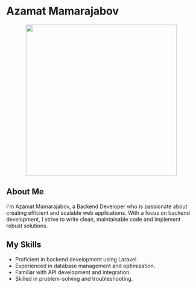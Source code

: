 # Azamat Mamarajabov

<p align="center">
  <a href="https://laravel.com" target="_blank"><img src="https://raw.githubusercontent.com/laravel/art/master/logo-lockup/5%20SVG/2%20CMYK/1%20Full%20Color/laravel-logolockup-cmyk-red.svg" width="400"></a>
</p>

## About Me

I'm Azamat Mamarajabov, a Backend Developer who is passionate about creating efficient and scalable web applications. With a focus on backend development, I strive to write clean, maintainable code and implement robust solutions.

## My Skills

- Proficient in backend development using Laravel.
- Experienced in database management and optimization.
- Familiar with API development and integration.
- Skilled in problem-solving and troubleshooting.

##
